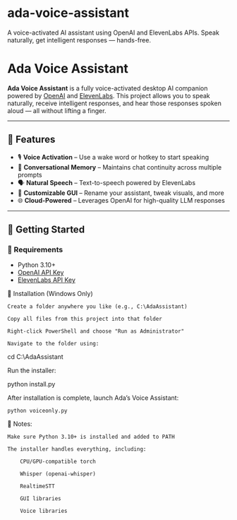 # ada-voice-assistant
A voice-activated AI assistant using OpenAI and ElevenLabs APIs. Speak naturally, get intelligent responses — hands-free.
# Ada Voice Assistant

**Ada Voice Assistant** is a fully voice-activated desktop AI companion powered by [OpenAI](https://openai.com) and [ElevenLabs](https://www.elevenlabs.io). This project allows you to speak naturally, receive intelligent responses, and hear those responses spoken aloud — all without lifting a finger.

---

## 🧠 Features

- 🎙️ **Voice Activation** – Use a wake word or hotkey to start speaking
- 🤖 **Conversational Memory** – Maintains chat continuity across multiple prompts
- 🗣️ **Natural Speech** – Text-to-speech powered by ElevenLabs
- 🎨 **Customizable GUI** – Rename your assistant, tweak visuals, and more
- 🌐 **Cloud-Powered** – Leverages OpenAI for high-quality LLM responses

---

## 🚀 Getting Started

### 🔧 Requirements
- Python 3.10+
- [OpenAI API Key](https://platform.openai.com/account/api-keys)
- [ElevenLabs API Key](https://www.elevenlabs.io)

🚀 Installation (Windows Only)

    Create a folder anywhere you like (e.g., C:\AdaAssistant)

    Copy all files from this project into that folder

    Right-click PowerShell and choose "Run as Administrator"

    Navigate to the folder using:

cd C:\AdaAssistant

Run the installer:

python install.py

After installation is complete, launch Ada’s Voice Assistant:

    python voiceonly.py

🧠 Notes:

    Make sure Python 3.10+ is installed and added to PATH

    The installer handles everything, including:

        CPU/GPU-compatible torch

        Whisper (openai-whisper)

        RealtimeSTT

        GUI libraries

        Voice libraries


